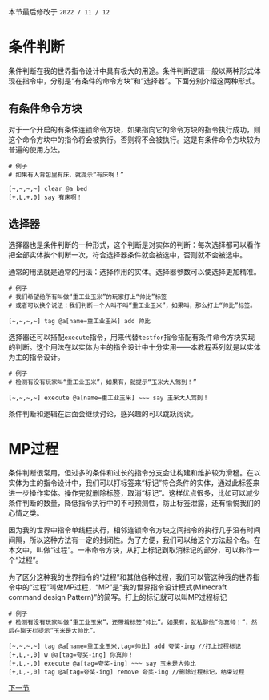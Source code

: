 本节最后修改于 `2022 / 11 / 12`

# 条件判断

条件判断在我的世界指令设计中具有极大的用途。条件判断逻辑一般以两种形式体现在指令中，分别是“有条件的命令方块”和“选择器”。下面分别介绍这两种形式。

## 有条件命令方块

对于一个开启的有条件连锁命令方块，如果指向它的命令方块的指令执行成功，则这个命令方块中的指令将会被执行。否则将不会被执行。这是有条件命令方块较为普遍的使用方法。

```
# 例子
# 如果有人背包里有床，就提示“有床啊！”

[~,~,~,~] clear @a bed
[+,L,+,0] say 有床啊！
```

## 选择器

选择器也是条件判断的一种形式，这个判断是对实体的判断：每次选择都可以看作把全部实体挨个判断一次，符合选择器条件就会被选中，否则就不会被选中。

通常的用法就是通常的用法：选择作用的实体。选择器参数可以使选择更加精准。

```
# 例子
# 我们希望给所有叫做“重工业玉米”的玩家打上“帅比”标签
# 或者可以换个说法：我们判断一个人叫不叫“重工业玉米”，如果叫，那么打上“帅比”标签。

[~,~,~,~] tag @a[name=重工业玉米] add 帅比
```

选择器还可以搭配`execute`指令，用来代替`testfor`指令搭配有条件命令方块实现的判断。这个用法在以实体为主的指令设计中十分实用——本教程系列就是以实体为主的指令设计。

```
# 例子
# 检测有没有玩家叫“重工业玉米”，如果有，就提示“玉米大人驾到！”

[~,~,~,~] execute @a[name=重工业玉米] ~~~ say 玉米大人驾到！
```

条件判断和逻辑在后面会继续讨论，感兴趣的可以跳跃阅读。

# MP过程

条件判断很常用，但过多的条件和过长的指令分支会让构建和维护较为滑稽。在以实体为主的指令设计中，我们可以打标签来“标记”符合条件的实体，通过此标签来进一步操作实体。操作完就删除标签，取消“标记”。这样优点很多，比如可以减少条件判断的数量，降低指令执行中的不可预测性，防止标签泄露，还有愉悦我们的心情之类。

因为我的世界中指令单线程执行，相邻连锁命令方块之间指令的执行几乎没有时间间隔，所以这种方法有一定的封闭性。为了方便，我们可以给这个方法起个名。在本文中，叫做“过程”。一串命令方块，从打上标记到取消标记的部分，可以称作一个“过程”。

为了区分这种我的世界指令的“过程”和其他各种过程，我们可以管这种我的世界指令中的“过程”叫做MP过程，“MP”是“我的世界指令设计模式(Minecraft command design Pattern)”的简写。打上的标记就可以叫MP过程标记

```
# 例子
# 检测有没有玩家叫做“重工业玉米”，还带着标签“帅比”。如果有，就私聊他“你真帅！”，然后在聊天栏提示“玉米是大帅比”。

[~,~,~,~] tag @a[name=重工业玉米,tag=帅比] add 夸奖-ing //打上过程标记
[+,L,-,0] w @a[tag=夸奖-ing] 你真帅！
[+,L,-,0] execute @a[tag=夸奖-ing] ~~~ say 玉米是大帅比
[+,L,-,0] tag @a[tag=夸奖-ing] remove 夸奖-ing //删除过程标记，结束过程
```

[下一节](2.md)